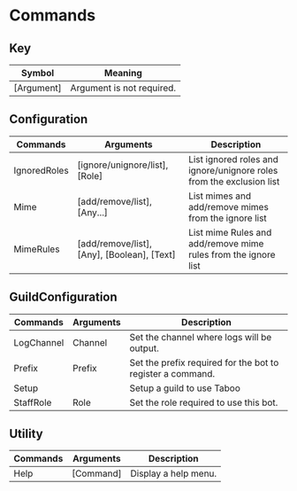 # Commands

## Key 
| Symbol      | Meaning                        |
| ----------- | ------------------------------ |
| [Argument]  | Argument is not required.      |

## Configuration

| Commands     | Arguments                                   | Description                                                          |
| ------------ | ------------------------------------------- | -------------------------------------------------------------------- |
| IgnoredRoles | [ignore/unignore/list], [Role]              | List ignored roles and ignore/unignore roles from the exclusion list |
| Mime         | [add/remove/list], [Any...]                 | List mimes and add/remove mimes from the ignore list                 |
| MimeRules    | [add/remove/list], [Any], [Boolean], [Text] | List mime Rules and add/remove mime rules from the ignore list       |

## GuildConfiguration
| Commands   | Arguments | Description                                                |
| ---------- | --------- | ---------------------------------------------------------- |
| LogChannel | Channel   | Set the channel where logs will be output.                 |
| Prefix     | Prefix    | Set the prefix required for the bot to register a command. |
| Setup      |           | Setup a guild to use Taboo                                 |
| StaffRole  | Role      | Set the role required to use this bot.                     |

## Utility
| Commands | Arguments | Description          |
| -------- | --------- | -------------------- |
| Help     | [Command] | Display a help menu. |

